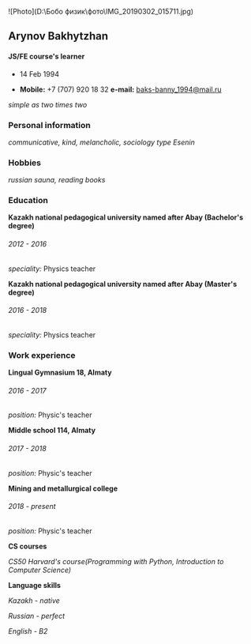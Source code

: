 ![Photo](D:\Бобо физик\фото\IMG_20190302_015711.jpg)
## Arynov Bakhytzhan

#### JS/FE course's learner

- 14 Feb 1994

- **Mobile:** +7 (707) 920 18 32          **e-mail:** baks-banny_1994@mail.ru

*simple as two times two*

### Personal information

*communicative, kind, melancholic, sociology type Esenin*

### Hobbies 

*russian sauna, reading books*  

### Education

**Kazakh national pedagogical university named after Abay (Bachelor's degree)**

###### 2012 - 2016  

*speciality:* Physics teacher 

**Kazakh national pedagogical university named after Abay (Master's degree)**

###### 2016 - 2018 

*speciality:* Physics teacher 

### Work experience

**Lingual Gymnasium 18, Almaty**

###### 2016 - 2017 

*position:* Physic's teacher

**Middle school 114, Almaty**

###### 2017 - 2018 

*position:* Physic's teacher

**Mining and metallurgical college**

###### 2018 - present 

*position:* Physic's teacher

**CS courses**

*CS50 Harvard's course(Programming with Python, Introduction to Computer Science)*

**Language skills**

*Kazakh - native*

*Russian - perfect*

*English - B2*